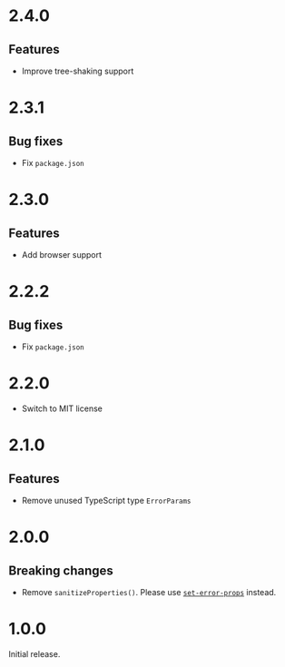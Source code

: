# 2.4.0

## Features

- Improve tree-shaking support

# 2.3.1

## Bug fixes

- Fix `package.json`

# 2.3.0

## Features

- Add browser support

# 2.2.2

## Bug fixes

- Fix `package.json`

# 2.2.0

- Switch to MIT license

# 2.1.0

## Features

- Remove unused TypeScript type `ErrorParams`

# 2.0.0

## Breaking changes

- Remove `sanitizeProperties()`. Please use
  [`set-error-props`](https://github.com/ehmicky/set-error-props) instead.

# 1.0.0

Initial release.
